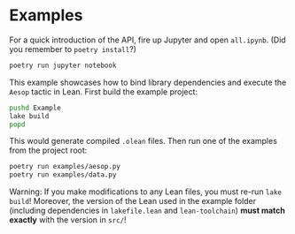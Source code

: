 # Examples

For a quick introduction of the API, fire up Jupyter and open `all.ipynb`. (Did
you remember to `poetry install`?)

``` sh
poetry run jupyter notebook
```

This example showcases how to bind library dependencies and execute the `Aesop`
tactic in Lean. First build the example project:
``` sh
pushd Example
lake build
popd
```
This would generate compiled `.olean` files. Then run one of the examples from the
project root:
``` sh
poetry run examples/aesop.py
poetry run examples/data.py
```

Warning: If you make modifications to any Lean files, you must re-run `lake
build`! Moreover, the version of the Lean used in the example folder (including
dependencies in `lakefile.lean` and `lean-toolchain`) **must match exactly**
with the version in `src/`!

